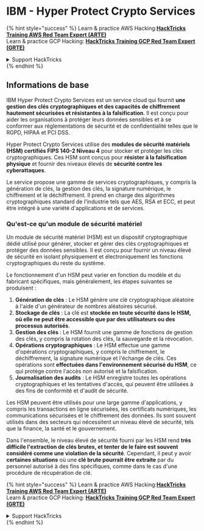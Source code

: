 # IBM - Hyper Protect Crypto Services

{% hint style="success" %}
Learn & practice AWS Hacking:<img src="../../.gitbook/assets/image (1).png" alt="" data-size="line">[**HackTricks Training AWS Red Team Expert (ARTE)**](https://training.hacktricks.xyz/courses/arte)<img src="../../.gitbook/assets/image (1).png" alt="" data-size="line">\
Learn & practice GCP Hacking: <img src="../../.gitbook/assets/image (2).png" alt="" data-size="line">[**HackTricks Training GCP Red Team Expert (GRTE)**<img src="../../.gitbook/assets/image (2).png" alt="" data-size="line">](https://training.hacktricks.xyz/courses/grte)

<details>

<summary>Support HackTricks</summary>

* Check the [**subscription plans**](https://github.com/sponsors/carlospolop)!
* **Join the** 💬 [**Discord group**](https://discord.gg/hRep4RUj7f) or the [**telegram group**](https://t.me/peass) or **follow** us on **Twitter** 🐦 [**@hacktricks\_live**](https://twitter.com/hacktricks\_live)**.**
* **Share hacking tricks by submitting PRs to the** [**HackTricks**](https://github.com/carlospolop/hacktricks) and [**HackTricks Cloud**](https://github.com/carlospolop/hacktricks-cloud) github repos.

</details>
{% endhint %}

## Informations de base

IBM Hyper Protect Crypto Services est un service cloud qui fournit **une gestion des clés cryptographiques et des capacités de chiffrement hautement sécurisées et résistantes à la falsification**. Il est conçu pour aider les organisations à protéger leurs données sensibles et à se conformer aux réglementations de sécurité et de confidentialité telles que le RGPD, HIPAA et PCI DSS.

Hyper Protect Crypto Services utilise des **modules de sécurité matériels (HSM) certifiés FIPS 140-2 Niveau 4** pour stocker et protéger les clés cryptographiques. Ces HSM sont conçus pour **résister à la falsification physique** et fournir des niveaux élevés de **sécurité contre les cyberattaques**.

Le service propose une gamme de services cryptographiques, y compris la génération de clés, la gestion des clés, la signature numérique, le chiffrement et le déchiffrement. Il prend en charge des algorithmes cryptographiques standard de l'industrie tels que AES, RSA et ECC, et peut être intégré à une variété d'applications et de services.

### Qu'est-ce qu'un module de sécurité matériel

Un module de sécurité matériel (HSM) est un dispositif cryptographique dédié utilisé pour générer, stocker et gérer des clés cryptographiques et protéger des données sensibles. Il est conçu pour fournir un niveau élevé de sécurité en isolant physiquement et électroniquement les fonctions cryptographiques du reste du système.

Le fonctionnement d'un HSM peut varier en fonction du modèle et du fabricant spécifiques, mais généralement, les étapes suivantes se produisent :

1. **Génération de clés** : Le HSM génère une clé cryptographique aléatoire à l'aide d'un générateur de nombres aléatoires sécurisé.
2. **Stockage de clés** : La clé est **stockée en toute sécurité dans le HSM, où elle ne peut être accessible que par des utilisateurs ou des processus autorisés**.
3. **Gestion des clés** : Le HSM fournit une gamme de fonctions de gestion des clés, y compris la rotation des clés, la sauvegarde et la révocation.
4. **Opérations cryptographiques** : Le HSM effectue une gamme d'opérations cryptographiques, y compris le chiffrement, le déchiffrement, la signature numérique et l'échange de clés. Ces opérations sont **effectuées dans l'environnement sécurisé du HSM**, ce qui protège contre l'accès non autorisé et la falsification.
5. **Journalisation des audits** : Le HSM enregistre toutes les opérations cryptographiques et les tentatives d'accès, qui peuvent être utilisées à des fins de conformité et d'audit de sécurité.

Les HSM peuvent être utilisés pour une large gamme d'applications, y compris les transactions en ligne sécurisées, les certificats numériques, les communications sécurisées et le chiffrement des données. Ils sont souvent utilisés dans des secteurs qui nécessitent un niveau élevé de sécurité, tels que la finance, la santé et le gouvernement.

Dans l'ensemble, le niveau élevé de sécurité fourni par les HSM rend **très difficile l'extraction de clés brutes, et tenter de le faire est souvent considéré comme une violation de la sécurité**. Cependant, il peut y avoir **certaines situations** où une **clé brute pourrait être extraite** par du personnel autorisé à des fins spécifiques, comme dans le cas d'une procédure de récupération de clé.

{% hint style="success" %}
Learn & practice AWS Hacking:<img src="../../.gitbook/assets/image (1).png" alt="" data-size="line">[**HackTricks Training AWS Red Team Expert (ARTE)**](https://training.hacktricks.xyz/courses/arte)<img src="../../.gitbook/assets/image (1).png" alt="" data-size="line">\
Learn & practice GCP Hacking: <img src="../../.gitbook/assets/image (2).png" alt="" data-size="line">[**HackTricks Training GCP Red Team Expert (GRTE)**<img src="../../.gitbook/assets/image (2).png" alt="" data-size="line">](https://training.hacktricks.xyz/courses/grte)

<details>

<summary>Support HackTricks</summary>

* Check the [**subscription plans**](https://github.com/sponsors/carlospolop)!
* **Join the** 💬 [**Discord group**](https://discord.gg/hRep4RUj7f) or the [**telegram group**](https://t.me/peass) or **follow** us on **Twitter** 🐦 [**@hacktricks\_live**](https://twitter.com/hacktricks\_live)**.**
* **Share hacking tricks by submitting PRs to the** [**HackTricks**](https://github.com/carlospolop/hacktricks) and [**HackTricks Cloud**](https://github.com/carlospolop/hacktricks-cloud) github repos.

</details>
{% endhint %}
